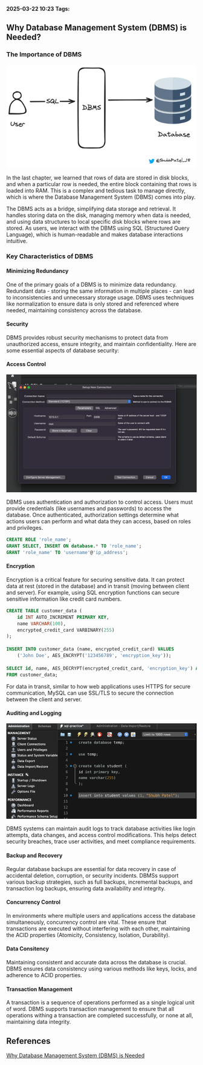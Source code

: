 **2025-03-22 10:23**
**Tags:**

## Why Database Management System (DBMS) is Needed?

### The Importance of DBMS

![](../attachments/Pasted%20image%2020250322102514.png)

In the last chapter, we learned that rows of data are stored in disk blocks, and when a particular row is needed, the entire block containing that rows is loaded into RAM. This is a complex and tedious task to manage directly, which is where the Database Management System (DBMS) comes into play.

The DBMS acts as a bridge, simplifying data storage and retrieval. It handles storing data on the disk, managing memory when data is needed, and using data structures to local specific disk blocks where rows are stored. As users, we interact with the DBMS using SQL (Structured Query Language), which is human-readable and makes database interactions intuitive.

### Key Characteristics of DBMS

#### Minimizing Redundancy

One of the primary goals of a DBMS is to minimize data redundancy. Redundant data - storing the same information in multiple places - can lead to inconsistencies and unnecessary storage usage. DBMS uses techniques like normalization to ensure data is only stored and referenced where needed, maintaining consistency across the database.

#### Security 

DBMS provides robust security mechanisms to protect data from unauthorized access, ensure integrity, and maintain confidentiality. Here are some essential aspects of database security:

#### Access Control

![](../attachments/Pasted%20image%2020250322103255.png)

DBMS uses authentication and authorization to control access. Users must provide credentials (like usernames and passwords) to access the database. Once authenticated, authorization settings determine what actions users can perform and what data they can access, based on roles and privileges.

```sql
CREATE ROLE 'role_name';
GRANT SELECT, INSERT ON database.* TO 'role_name';
GRANT 'role_name' TO 'username'@'ip_address';
```

#### Encryption

Encryption is a critical feature for securing sensitive data. It can protect data at rest (stored in the database) and in transit (moving between client and server). For example, using SQL encryption functions can secure sensitive information like credit card numbers.

```sql
CREATE TABLE customer_data (
    id INT AUTO_INCREMENT PRIMARY KEY,
    name VARCHAR(100),
    encrypted_credit_card VARBINARY(255)
);

INSERT INTO customer_data (name, encrypted_credit_card) VALUES
    ('John Doe', AES_ENCRYPT('123456789', 'encryption_key'));

SELECT id, name, AES_DECRYPT(encrypted_credit_card, 'encryption_key') AS decrypted_credit_card
FROM customer_data;
```

For data in transit, similar to how web applications uses HTTPS for secure communication, MySQL can use SSL/TLS to secure the connection between the client and server.

#### Auditing and Logging 

![](../attachments/Pasted%20image%2020250322103824.png)

DBMS systems can maintain audit logs to track database activities like login attempts, data changes, and access control modifications. This helps detect security breaches, trace user activities, and meet compliance requirements.

#### Backup and Recovery

Regular database backups are essential for data recovery in case of accidental deletion, corruption, or security incidents. DBMSs support various backup strategies, such as full backups, incremental backups, and transaction log backups, ensuring data availability and integrity.

#### Concurrency Control

In environments where multiple users and applications access the database simultaneously, concurrency control are vital. These ensure that transactions are executed without interfering with each other, maintaining the ACID properties (Atomicity, Consistency, Isolation, Durability).

#### Data Consitency

Maintaining consistent and accurate data across the database is crucial. DBMS ensures data consistency using various methods like keys, locks, and adherence to ACID properties. 

#### Transaction Management

A transaction is a sequence of operations performed as a single logical unit of word. DBMS supports transaction management to ensure that all operations withing a transaction are completed successfully, or none at all, maintaining data integrity.
## References
[Why Database Management System (DBMS) is Needed](https://nailyourinterview.org/interview-resources/dbms/why-dbms-is-needed/)
